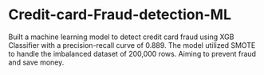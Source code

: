 # Credit-card-Fraud-detection-ML
Built a machine learning model to detect credit card fraud using XGB Classifier with a precision-recall curve of 0.889. The model utilized SMOTE to handle the imbalanced dataset of 200,000 rows. Aiming to prevent fraud and save money.
